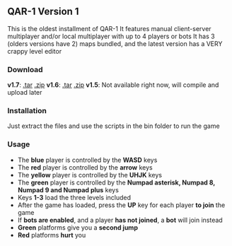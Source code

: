 QAR-1 Version 1
--------
This is the oldest installment of QAR-1
It features manual client-server multiplayer and/or local multiplayer with up to 4 players or bots
It has 3 (olders versions have 2) maps bundled, and the latest version has a VERY crappy level editor
### Download
**v1.7**: [.tar](https://github.com/complover116/QAR-1/releases/download/v1.7/QAR-1.tar) [.zip](https://github.com/complover116/QAR-1/releases/download/v1.7/QAR-1.zip)
**v1.6**: [.tar](https://github.com/complover116/QAR-1/releases/download/v1.6/QAR-1.tar) [.zip](https://github.com/complover116/QAR-1/releases/download/v1.6/QAR-1.zip)
**v1.5**: Not available right now, will compile and upload later
### Installation
Just extract the files and use the scripts in the bin folder to run the game
### Usage
* The **blue** player is controlled by the **WASD** keys
* The **red** player is controlled by the **arrow** keys
* The **yellow** player is controlled by the **UHJK** keys
* The **green** player is controlled by the **Numpad asterisk, Numpad 8, Numpad 9 and Numpad plus** keys
* Keys **1-3** load the three levels included
* After the game has loaded, press the **UP** key for each player **to join** the game
* If **bots are enabled**, and a player **has not joined**, a **bot** will join instead
* **Green** platforms give you a **second jump**
* **Red** platforms **hurt** you
